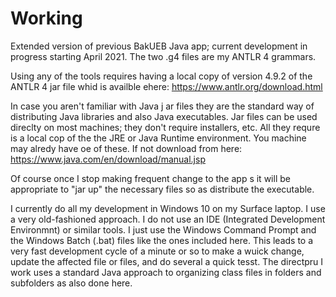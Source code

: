 # Working
Extended version of previous BakUEB Java app; current development in progress starting April 2021.
The two .g4 files are my ANTLR 4 grammars.

Using any of the tools requires having a local copy of version 4.9.2 of the ANTLR 4 jar file whid is availble ehere: 
https://www.antlr.org/download.html

In case you aren't familiar with Java j ar files they are the standard way of distributing Java libraries and also Java executables.  Jar files can be used direclty on most machines; they don't require installers, etc. All they requre is a local cop of the the JRE or Java Runtime environment.  You machine may alredy have oe of these.  If not download from here:
https://www.java.com/en/download/manual.jsp

Of course once I stop making frequent change to the app s it will be appropriate to "jar up" the necessary files so as distribute the executable.

I currently do all my development in Windows 10  on my Surface laptop.  I use a very old-fashioned approach.  I do not use an IDE (Integrated Development Environmnt) or similar tools.   I just use the Windows Command Prompt and the Windows Batch (.bat) files like the ones included here. This leads to a very fast development cycle of a minute or so to make a wuick change, update the affected file or files, and do several a quick tesst. The directpru I work uses a standard Java approach to organizing class files in folders and subfolders as also done here.
